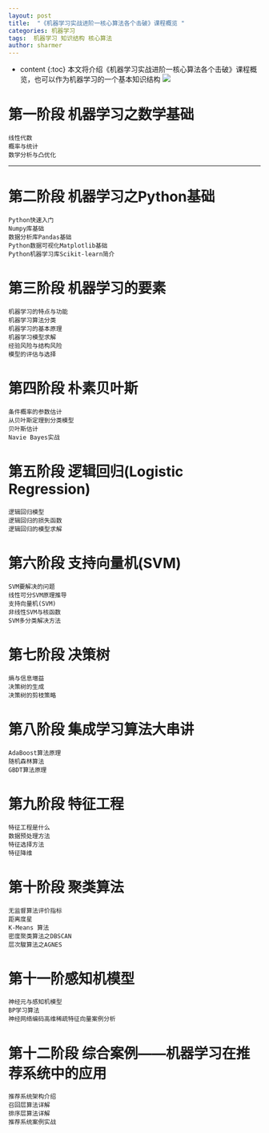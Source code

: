 ```yaml
---
layout: post
title:  "《机器学习实战进阶一核心算法各个击破》课程概览 "
categories: 机器学习
tags:  机器学习 知识结构 核心算法
author: sharmer
---
```


* content
{:toc}
本文将介绍《机器学习实战进阶一核心算法各个击破》课程概览，也可以作为机器学习的一个基本知识结构
![](https://i.imgur.com/oqVJsvK.jpg)

# 第一阶段 机器学习之数学基础	 #
    线性代数
	概率与统计
	数学分析与凸优化

----------




# 第二阶段 机器学习之Python基础	 #
    Python快速入门
    Numpy库基础
	数据分析库Pandas基础
	Python数据可视化Matplotlib基础
	Python机器学习库Scikit-learn简介
	
# 第三阶段	机器学习的要素 #
    机器学习的特点与功能
	机器学习算法分类
    机器学习的基本原理	
    机器学习模型求解
    经验风险与结构风险
	模型的评估与选择
	
# 第四阶段	朴素贝叶斯	 #
    条件概率的参数估计
    从贝叶斯定理到分类模型
    贝叶斯估计
	Navie Bayes实战

# 第五阶段 逻辑回归(Logistic Regression) #	
    逻辑回归模型
	逻辑回归的损失函数
	逻辑回归的模型求解
	
# 第六阶段 支持向量机(SVM) #	
    SVM要解决的问题
    线性可分SVM原理推导
    支持向量机(SVM)	
    非线性SVM与核函数
	SVM多分类解决方法

# 第七阶段 决策树	 #
    熵与信息増益
	决策树的生成
	决策树的剪枝策略

# 第八阶段 集成学习算法大串讲	 #
    AdaBoost算法原理
	随机森林算法
	GBDT算法原理
	

# 第九阶段	特征工程 #
    特征工程是什么
    数据预处理方法
	特征选择方法
	特征降维
	

# 第十阶段  聚类算法 #
    无监督算法评价指标	
    距离度星
	K-Means 算法
	密度聚类算法之DBSCAN
	层次駿算法之AGNES

# 第十一阶感知机模型 #
    神经元与感知机模型
	BP学习算法
	神经网络编码高维稀疏特征向量案例分析

# 第十二阶段 综合案例——机器学习在推荐系统中的应用 #	
    推荐系统架构介绍
	召回层算法详解
	排序层算法详解
	推荐系统案例实战